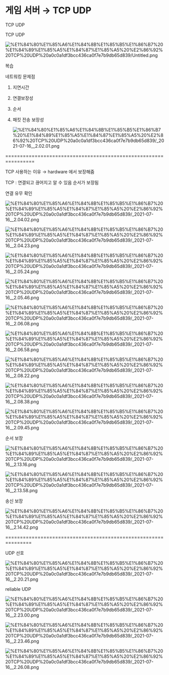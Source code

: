 # 게임 서버 → TCP UDP

TCP UDP

TCP UDP

![%E1%84%80%E1%85%A6%E1%84%8B%E1%85%B5%E1%86%B7%20%E1%84%89%E1%85%A5%E1%84%87%E1%85%A5%20%E2%86%92%20TCP%20UDP%20a0c0a1df3bcc436ca0f7e7b9db65d839/Untitled.png](%E1%84%80%E1%85%A6%E1%84%8B%E1%85%B5%E1%86%B7%20%E1%84%89%E1%85%A5%E1%84%87%E1%85%A5%20%E2%86%92%20TCP%20UDP%20a0c0a1df3bcc436ca0f7e7b9db65d839/Untitled.png)

복습 

네트워킹 문제점

1. 지연시간
2. 연결보장성
3. 순서
4. 패킷 전송 보장성 

    ![%E1%84%80%E1%85%A6%E1%84%8B%E1%85%B5%E1%86%B7%20%E1%84%89%E1%85%A5%E1%84%87%E1%85%A5%20%E2%86%92%20TCP%20UDP%20a0c0a1df3bcc436ca0f7e7b9db65d839/_2021-07-16__2.02.01.png](%E1%84%80%E1%85%A6%E1%84%8B%E1%85%B5%E1%86%B7%20%E1%84%89%E1%85%A5%E1%84%87%E1%85%A5%20%E2%86%92%20TCP%20UDP%20a0c0a1df3bcc436ca0f7e7b9db65d839/_2021-07-16__2.02.01.png)

================================================================

TCP 사용하는 이유 → hardware 에서 보장해줌

TCP  : 연결되고 끊어지고 알 수 있음 순서가 보장됨

연결 유무 확인

![%E1%84%80%E1%85%A6%E1%84%8B%E1%85%B5%E1%86%B7%20%E1%84%89%E1%85%A5%E1%84%87%E1%85%A5%20%E2%86%92%20TCP%20UDP%20a0c0a1df3bcc436ca0f7e7b9db65d839/_2021-07-16__2.04.02.png](%E1%84%80%E1%85%A6%E1%84%8B%E1%85%B5%E1%86%B7%20%E1%84%89%E1%85%A5%E1%84%87%E1%85%A5%20%E2%86%92%20TCP%20UDP%20a0c0a1df3bcc436ca0f7e7b9db65d839/_2021-07-16__2.04.02.png)

![%E1%84%80%E1%85%A6%E1%84%8B%E1%85%B5%E1%86%B7%20%E1%84%89%E1%85%A5%E1%84%87%E1%85%A5%20%E2%86%92%20TCP%20UDP%20a0c0a1df3bcc436ca0f7e7b9db65d839/_2021-07-16__2.04.23.png](%E1%84%80%E1%85%A6%E1%84%8B%E1%85%B5%E1%86%B7%20%E1%84%89%E1%85%A5%E1%84%87%E1%85%A5%20%E2%86%92%20TCP%20UDP%20a0c0a1df3bcc436ca0f7e7b9db65d839/_2021-07-16__2.04.23.png)

![%E1%84%80%E1%85%A6%E1%84%8B%E1%85%B5%E1%86%B7%20%E1%84%89%E1%85%A5%E1%84%87%E1%85%A5%20%E2%86%92%20TCP%20UDP%20a0c0a1df3bcc436ca0f7e7b9db65d839/_2021-07-16__2.05.24.png](%E1%84%80%E1%85%A6%E1%84%8B%E1%85%B5%E1%86%B7%20%E1%84%89%E1%85%A5%E1%84%87%E1%85%A5%20%E2%86%92%20TCP%20UDP%20a0c0a1df3bcc436ca0f7e7b9db65d839/_2021-07-16__2.05.24.png)

![%E1%84%80%E1%85%A6%E1%84%8B%E1%85%B5%E1%86%B7%20%E1%84%89%E1%85%A5%E1%84%87%E1%85%A5%20%E2%86%92%20TCP%20UDP%20a0c0a1df3bcc436ca0f7e7b9db65d839/_2021-07-16__2.05.46.png](%E1%84%80%E1%85%A6%E1%84%8B%E1%85%B5%E1%86%B7%20%E1%84%89%E1%85%A5%E1%84%87%E1%85%A5%20%E2%86%92%20TCP%20UDP%20a0c0a1df3bcc436ca0f7e7b9db65d839/_2021-07-16__2.05.46.png)

![%E1%84%80%E1%85%A6%E1%84%8B%E1%85%B5%E1%86%B7%20%E1%84%89%E1%85%A5%E1%84%87%E1%85%A5%20%E2%86%92%20TCP%20UDP%20a0c0a1df3bcc436ca0f7e7b9db65d839/_2021-07-16__2.06.08.png](%E1%84%80%E1%85%A6%E1%84%8B%E1%85%B5%E1%86%B7%20%E1%84%89%E1%85%A5%E1%84%87%E1%85%A5%20%E2%86%92%20TCP%20UDP%20a0c0a1df3bcc436ca0f7e7b9db65d839/_2021-07-16__2.06.08.png)

![%E1%84%80%E1%85%A6%E1%84%8B%E1%85%B5%E1%86%B7%20%E1%84%89%E1%85%A5%E1%84%87%E1%85%A5%20%E2%86%92%20TCP%20UDP%20a0c0a1df3bcc436ca0f7e7b9db65d839/_2021-07-16__2.06.58.png](%E1%84%80%E1%85%A6%E1%84%8B%E1%85%B5%E1%86%B7%20%E1%84%89%E1%85%A5%E1%84%87%E1%85%A5%20%E2%86%92%20TCP%20UDP%20a0c0a1df3bcc436ca0f7e7b9db65d839/_2021-07-16__2.06.58.png)

![%E1%84%80%E1%85%A6%E1%84%8B%E1%85%B5%E1%86%B7%20%E1%84%89%E1%85%A5%E1%84%87%E1%85%A5%20%E2%86%92%20TCP%20UDP%20a0c0a1df3bcc436ca0f7e7b9db65d839/_2021-07-16__2.08.22.png](%E1%84%80%E1%85%A6%E1%84%8B%E1%85%B5%E1%86%B7%20%E1%84%89%E1%85%A5%E1%84%87%E1%85%A5%20%E2%86%92%20TCP%20UDP%20a0c0a1df3bcc436ca0f7e7b9db65d839/_2021-07-16__2.08.22.png)

![%E1%84%80%E1%85%A6%E1%84%8B%E1%85%B5%E1%86%B7%20%E1%84%89%E1%85%A5%E1%84%87%E1%85%A5%20%E2%86%92%20TCP%20UDP%20a0c0a1df3bcc436ca0f7e7b9db65d839/_2021-07-16__2.08.38.png](%E1%84%80%E1%85%A6%E1%84%8B%E1%85%B5%E1%86%B7%20%E1%84%89%E1%85%A5%E1%84%87%E1%85%A5%20%E2%86%92%20TCP%20UDP%20a0c0a1df3bcc436ca0f7e7b9db65d839/_2021-07-16__2.08.38.png)

![%E1%84%80%E1%85%A6%E1%84%8B%E1%85%B5%E1%86%B7%20%E1%84%89%E1%85%A5%E1%84%87%E1%85%A5%20%E2%86%92%20TCP%20UDP%20a0c0a1df3bcc436ca0f7e7b9db65d839/_2021-07-16__2.09.45.png](%E1%84%80%E1%85%A6%E1%84%8B%E1%85%B5%E1%86%B7%20%E1%84%89%E1%85%A5%E1%84%87%E1%85%A5%20%E2%86%92%20TCP%20UDP%20a0c0a1df3bcc436ca0f7e7b9db65d839/_2021-07-16__2.09.45.png)

순서 보장

![%E1%84%80%E1%85%A6%E1%84%8B%E1%85%B5%E1%86%B7%20%E1%84%89%E1%85%A5%E1%84%87%E1%85%A5%20%E2%86%92%20TCP%20UDP%20a0c0a1df3bcc436ca0f7e7b9db65d839/_2021-07-16__2.13.16.png](%E1%84%80%E1%85%A6%E1%84%8B%E1%85%B5%E1%86%B7%20%E1%84%89%E1%85%A5%E1%84%87%E1%85%A5%20%E2%86%92%20TCP%20UDP%20a0c0a1df3bcc436ca0f7e7b9db65d839/_2021-07-16__2.13.16.png)

![%E1%84%80%E1%85%A6%E1%84%8B%E1%85%B5%E1%86%B7%20%E1%84%89%E1%85%A5%E1%84%87%E1%85%A5%20%E2%86%92%20TCP%20UDP%20a0c0a1df3bcc436ca0f7e7b9db65d839/_2021-07-16__2.13.58.png](%E1%84%80%E1%85%A6%E1%84%8B%E1%85%B5%E1%86%B7%20%E1%84%89%E1%85%A5%E1%84%87%E1%85%A5%20%E2%86%92%20TCP%20UDP%20a0c0a1df3bcc436ca0f7e7b9db65d839/_2021-07-16__2.13.58.png)

송신 보장

![%E1%84%80%E1%85%A6%E1%84%8B%E1%85%B5%E1%86%B7%20%E1%84%89%E1%85%A5%E1%84%87%E1%85%A5%20%E2%86%92%20TCP%20UDP%20a0c0a1df3bcc436ca0f7e7b9db65d839/_2021-07-16__2.14.42.png](%E1%84%80%E1%85%A6%E1%84%8B%E1%85%B5%E1%86%B7%20%E1%84%89%E1%85%A5%E1%84%87%E1%85%A5%20%E2%86%92%20TCP%20UDP%20a0c0a1df3bcc436ca0f7e7b9db65d839/_2021-07-16__2.14.42.png)

===============================================================

UDP 선호 

![%E1%84%80%E1%85%A6%E1%84%8B%E1%85%B5%E1%86%B7%20%E1%84%89%E1%85%A5%E1%84%87%E1%85%A5%20%E2%86%92%20TCP%20UDP%20a0c0a1df3bcc436ca0f7e7b9db65d839/_2021-07-16__2.20.21.png](%E1%84%80%E1%85%A6%E1%84%8B%E1%85%B5%E1%86%B7%20%E1%84%89%E1%85%A5%E1%84%87%E1%85%A5%20%E2%86%92%20TCP%20UDP%20a0c0a1df3bcc436ca0f7e7b9db65d839/_2021-07-16__2.20.21.png)

reliable UDP

![%E1%84%80%E1%85%A6%E1%84%8B%E1%85%B5%E1%86%B7%20%E1%84%89%E1%85%A5%E1%84%87%E1%85%A5%20%E2%86%92%20TCP%20UDP%20a0c0a1df3bcc436ca0f7e7b9db65d839/_2021-07-16__2.23.00.png](%E1%84%80%E1%85%A6%E1%84%8B%E1%85%B5%E1%86%B7%20%E1%84%89%E1%85%A5%E1%84%87%E1%85%A5%20%E2%86%92%20TCP%20UDP%20a0c0a1df3bcc436ca0f7e7b9db65d839/_2021-07-16__2.23.00.png)

![%E1%84%80%E1%85%A6%E1%84%8B%E1%85%B5%E1%86%B7%20%E1%84%89%E1%85%A5%E1%84%87%E1%85%A5%20%E2%86%92%20TCP%20UDP%20a0c0a1df3bcc436ca0f7e7b9db65d839/_2021-07-16__2.23.46.png](%E1%84%80%E1%85%A6%E1%84%8B%E1%85%B5%E1%86%B7%20%E1%84%89%E1%85%A5%E1%84%87%E1%85%A5%20%E2%86%92%20TCP%20UDP%20a0c0a1df3bcc436ca0f7e7b9db65d839/_2021-07-16__2.23.46.png)

![%E1%84%80%E1%85%A6%E1%84%8B%E1%85%B5%E1%86%B7%20%E1%84%89%E1%85%A5%E1%84%87%E1%85%A5%20%E2%86%92%20TCP%20UDP%20a0c0a1df3bcc436ca0f7e7b9db65d839/_2021-07-16__2.26.08.png](%E1%84%80%E1%85%A6%E1%84%8B%E1%85%B5%E1%86%B7%20%E1%84%89%E1%85%A5%E1%84%87%E1%85%A5%20%E2%86%92%20TCP%20UDP%20a0c0a1df3bcc436ca0f7e7b9db65d839/_2021-07-16__2.26.08.png)